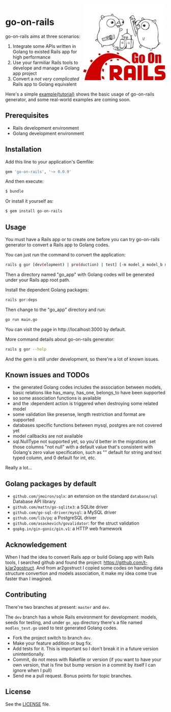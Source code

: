 <img align="right" width="260" height="260" src="./go-on-rails.png">

go-on-rails
====

go-on-rails aims at three scenarios:

1. Integrate some APIs written in Golang to existed Rails app for high performance
2. Use your farmiliar Rails tools to develope and manage a Golang app project
3. Convert a *not very complicated* Rails app to Golang equivalent

Here's a simple [example(tutorial)](https://github.com/goonr/example_simple) shows the basic usage of go-on-rails generator, and some real-world examples are coming soon.

## Prerequisites

* Rails development environment
* Golang development environment

## Installation

Add this line to your application's Gemfile:

```ruby
gem 'go-on-rails', '~> 0.0.9'
```

And then execute:
```bash
$ bundle
```

Or install it yourself as:
```bash
$ gem install go-on-rails
```
## Usage

You must have a Rails app or to create one before you can try go-on-rails generator to convert a Rails app to Golang codes.

You can just run the command to convert the application:

```bash
rails g gor [dev(elopment) | pro(duction) | test] [-m model_a model_b model_c ...]
```

Then a directory named "go_app" with Golang codes will be generated under your Rails app root path.

Install the dependent Golang packages:

```bash
rails gor:deps
```

Then change to the "go_app" directory and run:

```bash
go run main.go
```

You can visit the page in http://localhost:3000 by default.

More command details about go-on-rails generator:

```bash
rails g gor --help
```

And the gem is still under development, so there're a lot of known issues.

## Known issues and TODOs

* the generated Golang codes includes the association between models, basic relations like has_many, has_one, belongs_to have been supported
* so some association functions is available
* and the :dependent action is triggered when destroying some related model
* some validation like presense, length restriction and format are supported
* databases specific functions between mysql, postgres are not covered yet
* model callbacks are not available
* sql.NullType not supported yet, so you'd better in the migrations set those columns "not null" with a default value that's consistent with Golang's zero value specification, such as "" default for string and text typed column, and 0 default for int, etc.

Really a lot...

## Golang packages by default

* `github.com/jmoiron/sqlx`: an extension on the standard `database/sql` Database API library
* `github.com/mattn/go-sqlite3`: a SQLite driver
* `github.com/go-sql-driver/mysql`: a MySQL driver
* `github.com/lib/pq`: a PostgreSQL driver
* `github.com/asaskevich/govalidator`: for the struct validation
* `gopkg.in/gin-gonic/gin.v1`: a HTTP web framework

## Acknowledgement

When I had the idea to convert Rails app or build Golang app with Rails tools, I searched github and found the project: https://github.com/t-k/ar2gostruct. And from ar2gostruct I copied some codes on handling data structure convertion and models association, it make my idea come true faster than I imagined.

## Contributing

There're two branches at present: `master` and `dev`.

The `dev` branch has a whole Rails environment for development: models, seeds for testing, and under `go_app` directory there's a file named `modles_test.go` used to test generated Golang codes.

- Fork the project switch to branch `dev`.
- Make your feature addition or bug fix.
- Add tests for it. This is important so I don't break it in a future version unintentionally.
- Commit, do not mess with Rakefile or version (if you want to have your own version, that is fine but bump version in a commit by itself I can ignore when I pull)
- Send me a pull request. Bonus points for topic branches.

## License

See the [LICENSE](https://github.com/goonr/go-on-rails/blob/master/MIT-LICENSE) file.
